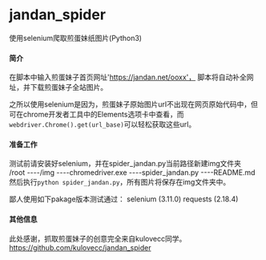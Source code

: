 # jandan_spider
使用selenium爬取煎蛋妹纸图片(Python3)

#### 简介
在脚本中输入煎蛋妹子首页网址'https://jandan.net/ooxx'，
脚本将自动补全网址，并下载煎蛋妹子全站图片。

之所以使用selenium是因为，煎蛋妹子原始图片url不出现在网页原始代码中，但可在chrome开发者工具中的Elements选项卡中查看，而`webdriver.Chrome().get(url_base)`可以轻松获取这些url。


#### 准备工作
测试前请安装好selenium，并在spider_jandan.py当前路径新建img文件夹
    /root
    ----/img
    ----chromedriver.exe
    ----spider_jandan.py
    ----README.md
然后执行`python spider_jandan.py`，所有图片将保存在img文件夹中。

鄙人使用如下pakage版本测试通过：
selenium (3.11.0)
requests (2.18.4)

#### 其他信息
此处感谢，抓取煎蛋妹子的创意完全来自kulovecc同学。
https://github.com/kulovecc/jandan_spider
